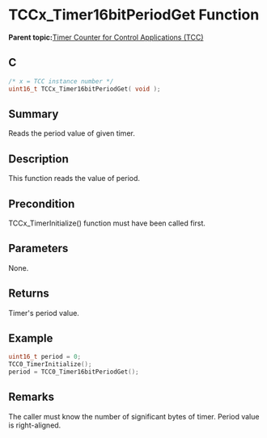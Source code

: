 # TCCx\_Timer16bitPeriodGet Function

**Parent topic:**[Timer Counter for Control Applications \(TCC\)](GUID-CCA150A8-2C66-40B2-9C35-D7F3473720AE.md)

## C

```c
/* x = TCC instance number */
uint16_t TCCx_Timer16bitPeriodGet( void );
```

## Summary

Reads the period value of given timer.

## Description

This function reads the value of period.

## Precondition

TCCx\_TimerInitialize\(\) function must have been called first.

## Parameters

None.

## Returns

Timer's period value.

## Example

```c
uint16_t period = 0;
TCC0_TimerInitialize();
period = TCC0_Timer16bitPeriodGet();
```

## Remarks

The caller must know the number of significant bytes of timer. Period value is right-aligned.

